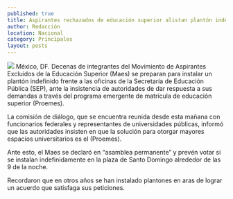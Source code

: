 ```yaml
---
published: true
title: Aspirantes rechazados de educación superior alistan plantón indefinido
author: Redacción
location: Nacional
category: Principales
layout: posts
---
```


![](http://i.imgur.com/HWSJdlhm.jpg)
México, DF. Decenas de integrantes del Movimiento de Aspirantes Excluidos de la Educación Superior (Maes) se preparan para instalar un plantón indefinido frente a las oficinas de la Secretaría de Educación Pública (SEP), ante la insistencia de autoridades de dar respuesta a sus demandas a través del programa emergente de matrícula de educación superior (Proemes).

La comisión de diálogo, que se encuentra reunida desde esta mañana con funcionarios federales y representantes de universidades públicas, informó que las autoridades insisten en que la solución para otorgar mayores espacios universitarios es el (Proemes).

Ante esto, el Maes se declaró en “asamblea permanente” y prevén votar si se instalan indefinidamente en la plaza de Santo Domingo alrededor de las 9 de la noche.

Recordaron que en otros años se han instalado plantones en aras de lograr un acuerdo que satisfaga sus peticiones.
